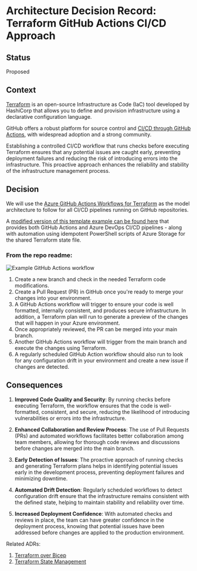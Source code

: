 # Architecture Decision Record: Terraform GitHub Actions CI/CD Approach

## Status

Proposed

## Context

[Terraform](https://www.terraform.io/) is an open-source Infrastructure as Code (IaC) tool developed by HashiCorp that allows you to define and provision infrastructure using a declarative configuration language. 

GitHub offers a robust platform for source control and [CI/CD through GitHub Actions](https://github.com/features/actions), with widespread adoption and a strong community.

Establishing a controlled CI/CD workflow that runs checks before executing Terraform ensures that any potential issues are caught early, preventing deployment failures and reducing the risk of introducing errors into the infrastructure. This proactive approach enhances the reliability and stability of the infrastructure management process.


## Decision

We will use the [Azure GitHub Actions Workflows for Terraform](https://github.com/Azure-Samples/terraform-github-actions) as the model architecture to follow for all CI/CD pipelines running on GitHub repositories.

A [modified version of this template example can be found here](https://github.com/dmeineck/transparity-architecture) that provides both GitHub Actions and Azure DevOps CI/CD pipelines - along with automation using idempotent PowerShell scripts of Azure Storage for the shared Terraform state file.

### From the repo readme:

![Example GitHub Actions workflow](https://user-images.githubusercontent.com/1248896/189254453-439dd558-fc6c-4377-b01c-d5e54cc49403.png)

1. Create a new branch and check in the needed Terraform code modifications.
2. Create a Pull Request (PR) in GitHub once you're ready to merge your changes into your environment.
3. A GitHub Actions workflow will trigger to ensure your code is well formatted, internally consistent, and produces secure infrastructure. In addition, a Terraform plan will run to generate a preview of the changes that will happen in your Azure environment.
4. Once appropriately reviewed, the PR can be merged into your main branch.
5. Another GitHub Actions workflow will trigger from the main branch and execute the changes using Terraform.
6. A regularly scheduled GitHub Action workflow should also run to look for any configuration drift in your environment and create a new issue if changes are detected.

## Consequences

1. **Improved Code Quality and Security**: By running checks before executing Terraform, the workflow ensures that the code is well-formatted, consistent, and secure, reducing the likelihood of introducing vulnerabilities or errors into the infrastructure.

2. **Enhanced Collaboration and Review Process**: The use of Pull Requests (PRs) and automated workflows facilitates better collaboration among team members, allowing for thorough code reviews and discussions before changes are merged into the main branch.

3. **Early Detection of Issues**: The proactive approach of running checks and generating Terraform plans helps in identifying potential issues early in the development process, preventing deployment failures and minimizing downtime.

4. **Automated Drift Detection**: Regularly scheduled workflows to detect configuration drift ensure that the infrastructure remains consistent with the defined state, helping to maintain stability and reliability over time.

5. **Increased Deployment Confidence**: With automated checks and reviews in place, the team can have greater confidence in the deployment process, knowing that potential issues have been addressed before changes are applied to the production environment.

Related ADRs:

1. [Terraform over Bicep](/arb/adrs/iac/terraform-over-bicep.md)
2. [Terraform State Management](/arb/adrs/iac/terraform-state-management.md)
